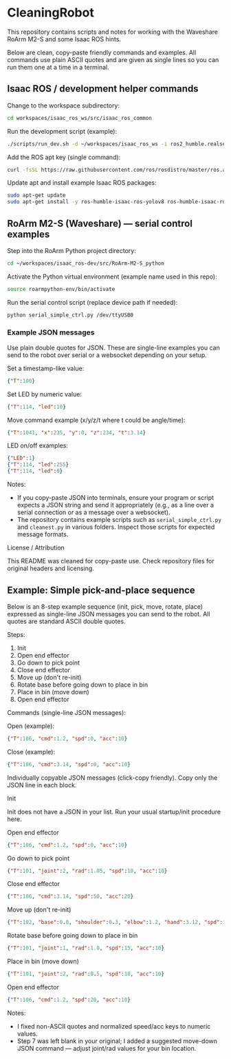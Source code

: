 # CleaningRobot

This repository contains scripts and notes for working with the Waveshare RoArm M2-S and some Isaac ROS hints.

Below are clean, copy-paste friendly commands and examples. All commands use plain ASCII quotes and are given as single lines so you can run them one at a time in a terminal.

## Isaac ROS / development helper commands

Change to the workspace subdirectory:

```bash
cd workspaces/isaac_ros_ws/src/isaac_ros_common
```

Run the development script (example):

```bash
./scripts/run_dev.sh -d ~/workspaces/isaac_ros_ws -i ros2_humble.realsense
```

Add the ROS apt key (single command):

```bash
curl -fsSL https://raw.githubusercontent.com/ros/rosdistro/master/ros.asc | sudo gpg --dearmor -o /usr/share/keyrings/ros-archive-keyring.gpg
```

Update apt and install example Isaac ROS packages:

```bash
sudo apt-get update
sudo apt-get install -y ros-humble-isaac-ros-yolov8 ros-humble-isaac-ros-dnn-image-encoder ros-humble-isaac-ros-tensor-rt
```

## RoArm M2-S (Waveshare) — serial control examples

Step into the RoArm Python project directory:

```bash
cd ~/workspaces/isaac_ros-dev/src/RoArm-M2-S_python
```

Activate the Python virtual environment (example name used in this repo):

```bash
source roarmpython-env/bin/activate
```

Run the serial control script (replace device path if needed):

```bash
python serial_simple_ctrl.py /dev/ttyUSB0
```

### Example JSON messages

Use plain double quotes for JSON. These are single-line examples you can send to the robot over serial or a websocket depending on your setup.

Set a timestamp-like value:

```json
{"T":100}
```

Set LED by numeric value:

```json
{"T":114, "led":10}
```

Move command example (x/y/z/t where t could be angle/time):

```json
{"T":1041, "x":235, "y":0, "z":234, "t":3.14}
```

LED on/off examples:

```json
{"LED":1}
{"T":114, "led":255}
{"T":114, "led":0}
```

Notes:

- If you copy-paste JSON into terminals, ensure your program or script expects a JSON string and send it appropriately (e.g., as a line over a serial connection or as a message over a websocket).
- The repository contains example scripts such as `serial_simple_ctrl.py` and `cleanest.py` in various folders. Inspect those scripts for expected message formats.

License / Attribution

This README was cleaned for copy-paste use. Check repository files for original headers and licensing.

## Example: Simple pick-and-place sequence

Below is an 8-step example sequence (init, pick, move, rotate, place) expressed as single-line JSON messages you can send to the robot. All quotes are standard ASCII double quotes.

Steps:

1. Init
2. Open end effector
3. Go down to pick point
4. Close end effector
5. Move up (don't re-init)
6. Rotate base before going down to place in bin
7. Place in bin (move down)
8. Open end effector

Commands (single-line JSON messages):

Open (example):
```json
{"T":106, "cmd":1.2, "spd":0, "acc":10}
```

Close (example):
```json
{"T":106, "cmd":3.14, "spd":0, "acc":10}
```

<!-- Removed combined block to avoid duplication; see individually copyable blocks below -->

Individually copyable JSON messages (click-copy friendly). Copy only the JSON line in each block.

Init

Init does not have a JSON in your list. Run your usual startup/init procedure here.

Open end effector

```json
{"T":106, "cmd":1.2, "spd":0, "acc":10}
```

Go down to pick point

```json
{"T":101, "joint":2, "rad":1.05, "spd":10, "acc":10}
```

Close end effector

```json
{"T":106, "cmd":3.14, "spd":50, "acc":20}
```

Move up (don't re-init)

```json
{"T":102, "base":0.0, "shoulder":0.3, "elbow":1.2, "hand":3.12, "spd":15, "acc":10}
```

Rotate base before going down to place in bin

```json
{"T":101, "joint":1, "rad":1.0, "spd":15, "acc":10}
```

Place in bin (move down)

```json
{"T":101, "joint":2, "rad":0.5, "spd":10, "acc":10}
```

Open end effector

```json
{"T":106, "cmd":1.2, "spd":20, "acc":10}
```

Notes:
- I fixed non-ASCII quotes and normalized speed/acc keys to numeric values.
- Step 7 was left blank in your original; I added a suggested move-down JSON command — adjust joint/rad values for your bin location.


